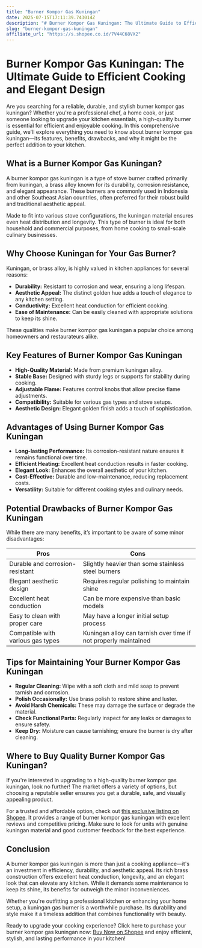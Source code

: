 ```yaml
---
title: "Burner Kompor Gas Kuningan"
date: 2025-07-15T17:11:39.743014Z
description: "# Burner Kompor Gas Kuningan: The Ultimate Guide to Efficient Cooking and Elegant Design..."
slug: "burner-kompor-gas-kuningan"
affiliate_url: "https://s.shopee.co.id/7V44C68VX2"
---
```

# Burner Kompor Gas Kuningan: The Ultimate Guide to Efficient Cooking and Elegant Design

Are you searching for a reliable, durable, and stylish burner kompor gas kuningan? Whether you're a professional chef, a home cook, or just someone looking to upgrade your kitchen essentials, a high-quality burner is essential for efficient and enjoyable cooking. In this comprehensive guide, we'll explore everything you need to know about burner kompor gas kuningan—its features, benefits, drawbacks, and why it might be the perfect addition to your kitchen.

## What is a Burner Kompor Gas Kuningan?

A burner kompor gas kuningan is a type of stove burner crafted primarily from kuningan, a brass alloy known for its durability, corrosion resistance, and elegant appearance. These burners are commonly used in Indonesia and other Southeast Asian countries, often preferred for their robust build and traditional aesthetic appeal.

Made to fit into various stove configurations, the kuningan material ensures even heat distribution and longevity. This type of burner is ideal for both household and commercial purposes, from home cooking to small-scale culinary businesses.

## Why Choose Kuningan for Your Gas Burner?

Kuningan, or brass alloy, is highly valued in kitchen appliances for several reasons:

- **Durability:** Resistant to corrosion and wear, ensuring a long lifespan.
- **Aesthetic Appeal:** The distinct golden hue adds a touch of elegance to any kitchen setting.
- **Conductivity:** Excellent heat conduction for efficient cooking.
- **Ease of Maintenance:** Can be easily cleaned with appropriate solutions to keep its shine.

These qualities make burner kompor gas kuningan a popular choice among homeowners and restaurateurs alike.

## Key Features of Burner Kompor Gas Kuningan

- **High-Quality Material:** Made from premium kuningan alloy.
- **Stable Base:** Designed with sturdy legs or supports for stability during cooking.
- **Adjustable Flame:** Features control knobs that allow precise flame adjustments.
- **Compatibility:** Suitable for various gas types and stove setups.
- **Aesthetic Design:** Elegant golden finish adds a touch of sophistication.

## Advantages of Using Burner Kompor Gas Kuningan

- **Long-lasting Performance:** Its corrosion-resistant nature ensures it remains functional over time.
- **Efficient Heating:** Excellent heat conduction results in faster cooking.
- **Elegant Look:** Enhances the overall aesthetic of your kitchen.
- **Cost-Effective:** Durable and low-maintenance, reducing replacement costs.
- **Versatility:** Suitable for different cooking styles and culinary needs.

## Potential Drawbacks of Burner Kompor Gas Kuningan

While there are many benefits, it’s important to be aware of some minor disadvantages:

| Pros                           | Cons                                              |
|-------------------------------|---------------------------------------------------|
| Durable and corrosion-resistant | Slightly heavier than some stainless steel burners |
| Elegant aesthetic design     | Requires regular polishing to maintain shine     |
| Excellent heat conduction    | Can be more expensive than basic models          |
| Easy to clean with proper care | May have a longer initial setup process          |
| Compatible with various gas types | Kuningan alloy can tarnish over time if not properly maintained |

## Tips for Maintaining Your Burner Kompor Gas Kuningan

- **Regular Cleaning:** Wipe with a soft cloth and mild soap to prevent tarnish and corrosion.
- **Polish Occasionally:** Use brass polish to restore shine and luster.
- **Avoid Harsh Chemicals:** These may damage the surface or degrade the material.
- **Check Functional Parts:** Regularly inspect for any leaks or damages to ensure safety.
- **Keep Dry:** Moisture can cause tarnishing; ensure the burner is dry after cleaning.

## Where to Buy Quality Burner Kompor Gas Kuningan?

If you're interested in upgrading to a high-quality burner kompor gas kuningan, look no further! The market offers a variety of options, but choosing a reputable seller ensures you get a durable, safe, and visually appealing product.

For a trusted and affordable option, check out [this exclusive listing on Shopee](https://s.shopee.co.id/7V44C68VX2). It provides a range of burner kompor gas kuningan with excellent reviews and competitive pricing. Make sure to look for units with genuine kuningan material and good customer feedback for the best experience.

## Conclusion

A burner kompor gas kuningan is more than just a cooking appliance—it's an investment in efficiency, durability, and aesthetic appeal. Its rich brass construction offers excellent heat conduction, longevity, and an elegant look that can elevate any kitchen. While it demands some maintenance to keep its shine, its benefits far outweigh the minor inconveniences.

Whether you're outfitting a professional kitchen or enhancing your home setup, a kuningan gas burner is a worthwhile purchase. Its durability and style make it a timeless addition that combines functionality with beauty.

Ready to upgrade your cooking experience? Click here to purchase your burner kompor gas kuningan now: [Buy Now on Shopee](https://s.shopee.co.id/7V44C68VX2) and enjoy efficient, stylish, and lasting performance in your kitchen!